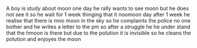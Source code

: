 A boy is study about moon one day he rally wants to see moon but he does not see it so  he wait for 1 week thinging that it noomoon day after 1 week he realise that there is mno moon in the sky so he complaints the police no one bother and he writes a letter to the pm so after a struggle he he under stand that the hmoon is there but due to the polution it is invisible so he cleans the polution and enjoyes the moon
